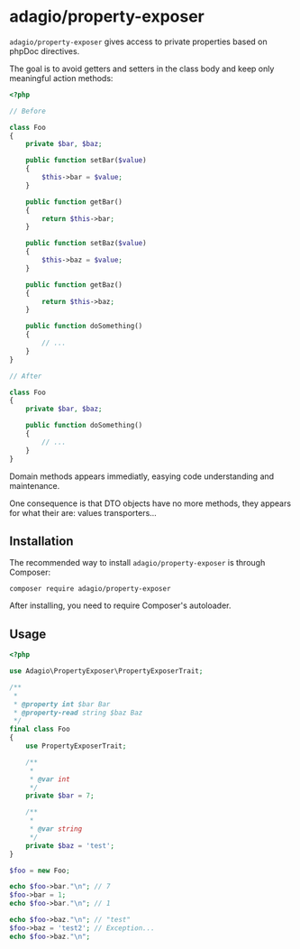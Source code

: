 # adagio/property-exposer

`adagio/property-exposer` gives access to private properties based on phpDoc directives.

The goal is to avoid getters and setters in the class body and keep only meaningful
action methods:

```php
<?php

// Before

class Foo
{
    private $bar, $baz;

    public function setBar($value)
    {
        $this->bar = $value;
    }

    public function getBar()
    {
        return $this->bar;
    }

    public function setBaz($value)
    {
        $this->baz = $value;
    }

    public function getBaz()
    {
        return $this->baz;
    }

    public function doSomething()
    {
        // ...
    }
}

// After

class Foo
{
    private $bar, $baz;

    public function doSomething()
    {
        // ...
    }
}

```

Domain methods appears immediatly, easying code understanding and maintenance.

One consequence is that DTO objects have no more methods, they appears for what
their are: values transporters...


## Installation

The recommended way to install `adagio/property-exposer` is through Composer:

```shell
composer require adagio/property-exposer
```

After installing, you need to require Composer's autoloader.


## Usage

```php
<?php

use Adagio\PropertyExposer\PropertyExposerTrait;

/**
 *
 * @property int $bar Bar
 * @property-read string $baz Baz
 */
final class Foo
{
    use PropertyExposerTrait;

    /**
     *
     * @var int
     */
    private $bar = 7;

    /**
     *
     * @var string
     */
    private $baz = 'test';
}

$foo = new Foo;

echo $foo->bar."\n"; // 7
$foo->bar = 1;
echo $foo->bar."\n"; // 1

echo $foo->baz."\n"; // "test"
$foo->baz = 'test2'; // Exception...
echo $foo->baz."\n";
```
